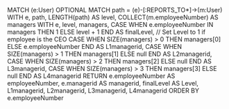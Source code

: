 MATCH (e:User)
OPTIONAL MATCH path = (e)-[:REPORTS_TO*]->(m:User)
WITH e, path, LENGTH(path) AS level, COLLECT(m.employeeNumber) AS managers
WITH e, level, managers,
     CASE WHEN e.employeeNumber IN managers THEN 1 ELSE level + 1 END AS finalLevel,  // Set Level to 1 if employee is the CEO
     CASE WHEN SIZE(managers) > 0 THEN managers[0] ELSE e.employeeNumber END AS L1managerid,
     CASE WHEN SIZE(managers) > 1 THEN managers[1] ELSE null END AS L2managerid,
     CASE WHEN SIZE(managers) > 2 THEN managers[2] ELSE null END AS L3managerid,
     CASE WHEN SIZE(managers) > 3 THEN managers[3] ELSE null END AS L4managerid
RETURN e.employeeNumber AS employeeNumber,
       e.managerid AS managerid,
       finalLevel AS Level,
       L1managerid, L2managerid, L3managerid, L4managerid
ORDER BY e.employeeNumber
